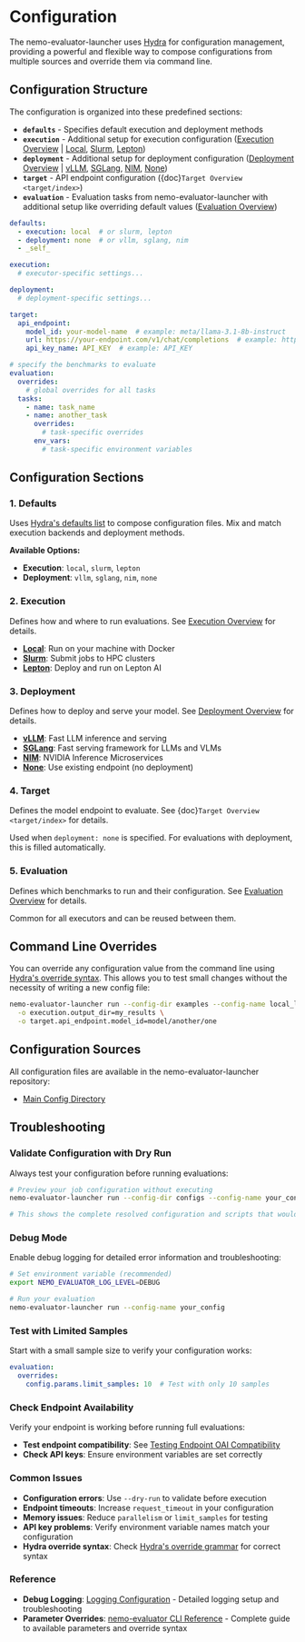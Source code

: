 # Configuration

The nemo-evaluator-launcher uses [Hydra](https://hydra.cc/docs/intro/) for configuration management, providing a powerful and flexible way to compose configurations from multiple sources and override them via command line.

## Configuration Structure

The configuration is organized into these predefined sections:

- **`defaults`** - Specifies default execution and deployment methods
- **`execution`** - Additional setup for execution configuration ([Execution Overview](execution/index.md) | [Local](execution/local.md), [Slurm](execution/slurm.md), [Lepton](execution/lepton.md))
- **`deployment`** - Additional setup for deployment configuration ([Deployment Overview](deployment/index.md) | [vLLM](deployment/vllm.md), [SGLang](deployment/sglang.md), [NIM](deployment/nim.md), [None](deployment/none.md))
- **`target`** - API endpoint configuration ({doc}`Target Overview <target/index>`)
- **`evaluation`** - Evaluation tasks from nemo-evaluator-launcher with additional setup like overriding default values ([Evaluation Overview](evaluation/index.md))

```yaml
defaults:
  - execution: local  # or slurm, lepton
  - deployment: none  # or vllm, sglang, nim
  - _self_

execution:
  # executor-specific settings...

deployment:
  # deployment-specific settings...

target:
  api_endpoint:
    model_id: your-model-name  # example: meta/llama-3.1-8b-instruct
    url: https://your-endpoint.com/v1/chat/completions  # example: https://integrate.api.nvidia.com/v1/chat/completions
    api_key_name: API_KEY  # example: API_KEY

# specify the benchmarks to evaluate
evaluation:
  overrides:
    # global overrides for all tasks
  tasks:
    - name: task_name
    - name: another_task
      overrides:
        # task-specific overrides
      env_vars:
        # task-specific environment variables
```

## Configuration Sections

### 1. Defaults
Uses [Hydra's defaults list](https://hydra.cc/docs/advanced/defaults_list/) to compose configuration files. Mix and match execution backends and deployment methods.

**Available Options:**
- **Execution**: `local`, `slurm`, `lepton`
- **Deployment**: `vllm`, `sglang`, `nim`, `none`

### 2. Execution
Defines how and where to run evaluations. See [Execution Overview](execution/index.md) for details.

- **[Local](execution/local.md)**: Run on your machine with Docker
- **[Slurm](execution/slurm.md)**: Submit jobs to HPC clusters
- **[Lepton](execution/lepton.md)**: Deploy and run on Lepton AI

### 3. Deployment
Defines how to deploy and serve your model. See [Deployment Overview](deployment/index.md) for details.

- **[vLLM](deployment/vllm.md)**: Fast LLM inference and serving
- **[SGLang](deployment/sglang.md)**: Fast serving framework for LLMs and VLMs
- **[NIM](deployment/nim.md)**: NVIDIA Inference Microservices
- **[None](deployment/none.md)**: Use existing endpoint (no deployment)

### 4. Target
Defines the model endpoint to evaluate. See {doc}`Target Overview <target/index>` for details.

Used when `deployment: none` is specified. For evaluations with deployment, this is filled automatically.

### 5. Evaluation
Defines which benchmarks to run and their configuration. See [Evaluation Overview](evaluation/index.md) for details.

Common for all executors and can be reused between them.


## Command Line Overrides 

You can override any configuration value from the command line using [Hydra's override syntax](https://hydra.cc/docs/advanced/override_grammar/basic/). This allows you to test small changes without the necessity of writing a new config file:

```bash
nemo-evaluator-launcher run --config-dir examples --config-name local_llama_3_1_8b_instruct \
  -o execution.output_dir=my_results \
  -o target.api_endpoint.model_id=model/another/one
```

## Configuration Sources

All configuration files are available in the nemo-evaluator-launcher repository:
- [Main Config Directory](https://gitlab-master.nvidia.com/dl/JoC/competitive_evaluation/nv-eval-platform/-/tree/main/nemo_evaluator_launcher/src/nemo_evaluator_launcher/configs?ref_type=heads)

## Troubleshooting

### Validate Configuration with Dry Run
Always test your configuration before running evaluations:

```bash
# Preview your job configuration without executing
nemo-evaluator-launcher run --config-dir configs --config-name your_config --dry-run

# This shows the complete resolved configuration and scripts that would be generated
```

### Debug Mode
Enable debug logging for detailed error information and troubleshooting:

```bash
# Set environment variable (recommended)
export NEMO_EVALUATOR_LOG_LEVEL=DEBUG

# Run your evaluation
nemo-evaluator-launcher run --config-name your_config
```

### Test with Limited Samples
Start with a small sample size to verify your configuration works:

```yaml
evaluation:
  overrides:
    config.params.limit_samples: 10  # Test with only 10 samples
```

### Check Endpoint Availability
Verify your endpoint is working before running full evaluations:

- **Test endpoint compatibility**: See [Testing Endpoint OAI Compatibility](../tutorials/deployments/testing-endpoint-oai-compatibility.md)
- **Check API keys**: Ensure environment variables are set correctly

### Common Issues
- **Configuration errors**: Use `--dry-run` to validate before execution
- **Endpoint timeouts**: Increase `request_timeout` in your configuration
- **Memory issues**: Reduce `parallelism` or `limit_samples` for testing
- **API key problems**: Verify environment variable names match your configuration
- **Hydra override syntax**: Check [Hydra's override grammar](https://hydra.cc/docs/advanced/override_grammar/basic/) for correct syntax

### Reference
- **Debug Logging**: [Logging Configuration](../../nemo-evaluator/reference/logging.md) - Detailed logging setup and troubleshooting
- **Parameter Overrides**: [nemo-evaluator CLI Reference](../../nemo-evaluator/reference/cli.md#parameter-overrides) - Complete guide to available parameters and override syntax
